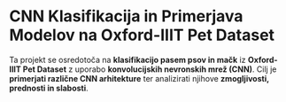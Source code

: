 # CNN Klasifikacija in Primerjava Modelov na Oxford-IIIT Pet Dataset

Ta projekt se osredotoča na **klasifikacijo pasem psov in mačk** iz **Oxford-IIIT Pet Dataset** z uporabo **konvolucijskih nevronskih mrež (CNN)**. 
Cilj je **primerjati različne CNN arhitekture** ter analizirati njihove **zmogljivosti, prednosti in slabosti**.
